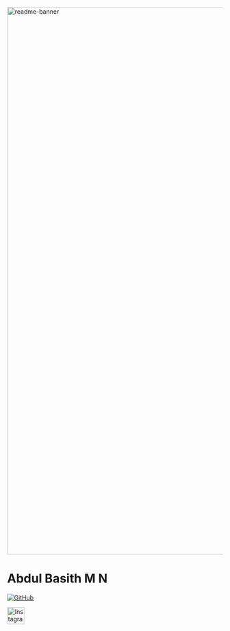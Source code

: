 <img width="1280" alt="readme-banner" src=" ">

# Abdul Basith M N

[![GitHub](https://upload.wikimedia.org/wikipedia/commons/9/91/Octicons-mark-github.svg)](https://github.com/Basithmn)



<a href="https://www.instagram.com/basith_mn/">
  <img src="https://upload.wikimedia.org/wikipedia/commons/a/a5/Instagram_icon.png" alt="Instagram" style="width:40px;height:40px;">
</a>




